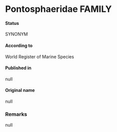 Pontosphaeridae FAMILY
=======

#### Status
SYNONYM

#### According to
World Register of Marine Species

#### Published in
null

#### Original name
null

### Remarks
null